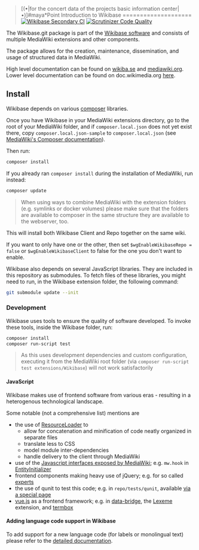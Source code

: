 >[(•|for the concert data of the projects basic information center|•)]#maya*Point
Introduction to Wikibase
====================
[![Wikibase Secondary CI](https://github.com/wikimedia/Wikibase/actions/workflows/secondaryCI.yml/badge.svg)](https://github.com/wikimedia/Wikibase/actions/workflows/secondaryCI.yml)
[![Scrutinizer Code Quality](https://scrutinizer-ci.com/g/wikimedia/mediawiki-extensions-Wikibase/badges/quality-score.png)](https://scrutinizer-ci.com/g/wikimedia/mediawiki-extensions-Wikibase/)

The Wikibase.git package is part of the [Wikibase software](http://wikiba.se/) and consists of
multiple MediaWiki extensions and other components.

The package allows for the creation, maintenance, dissemination, and usage of structured data
in MediaWiki.

High level documentation can be found on [wikiba.se](https://wikiba.se/) and [mediawiki.org](https://www.mediawiki.org/wiki/Wikibase).
Lower level documentation can be found on doc.wikimedia.org [here](https://doc.wikimedia.org/Wikibase/master/php/).

## Install

Wikibase depends on various [composer](http://getcomposer.org/) libraries.

Once you have Wikibase in your MediaWiki extensions directory, go to the root of your MediaWiki folder,
and if `composer.local.json` does not yet exist there, copy `composer.local.json-sample` to `composer.local.json`
(see [MediaWiki's Composer documentation](https://www.mediawiki.org/wiki/Composer#Using_composer-merge-plugin)).

Then run:
```bash
composer install
```

If you already ran `composer install` during the installation of MediaWiki, run instead:
```bash
composer update
```


> When using ways to combine MediaWiki with the extension folders (e.g. symlinks or docker volumes) please make sure that the folders are available to composer in the same structure they are available to the webserver, too.

This will install both Wikibase Client and Repo together on the same wiki.

If you want to only have one or the other, then set `$wgEnableWikibaseRepo = false` or
`$wgEnableWikibaseClient` to false for the one you don't want to enable.

Wikibase also depends on several JavaScript libraries. They are included in this repository as submodules.
To fetch files of these libraries, you might need to run, in the Wikibase extension folder, the following command:
```bash
git submodule update --init
```

### Development

Wikibase uses tools to ensure the quality of software developed. To invoke these tools, inside the Wikibase folder, run:

```bash
composer install
composer run-script test
```

> As this uses development dependencies and custom configuration, executing it from the MediaWiki root folder (via `composer run-script test extensions/Wikibase`) will not work satisfactorily

#### JavaScript

Wikibase makes use of frontend software from various eras - resulting in a heterogenous technological landscape.

Some notable (not a comprehensive list) mentions are
* the use of [ResourceLoader](https://www.mediawiki.org/wiki/ResourceLoader) to
  * allow for concatenation and minification of code neatly organized in separate files
  * translate less to CSS
  * model module inter-dependencies
  * handle delivery to the client through MediaWiki
* use of the [Javascript interfaces exposed by MediaWiki](https://www.mediawiki.org/wiki/Manual:Interface/JavaScript); e.g. `mw.hook` in [EntityInitializer](./repo/resources/wikibase.EntityInitializer.js)
* frontend components making heavy use of jQuery; e.g. for so called [experts](repo/resources/experts/Entity.js)
* the use of qunit to test this code; e.g. in `repo/tests/qunit`, available [via a special page](https://www.mediawiki.org/wiki/Manual:JavaScript_unit_testing)
* [vue.js](https://vuejs.org/guide/introduction.html) as a frontend framework; e.g. in [data-bridge](./client/data-bridge), the [Lexeme](https://gerrit.wikimedia.org/r/plugins/gitiles/mediawiki/extensions/WikibaseLexeme/) extension, and [termbox](https://gerrit.wikimedia.org/g/wikibase/termbox)

#### Adding language code support in Wikibase

To add support for a new language code (for labels or monolingual text) please refer to the [detailed documentation](https://www.mediawiki.org/wiki/Manual:Adding_and_removing_languages#Wikibase).
